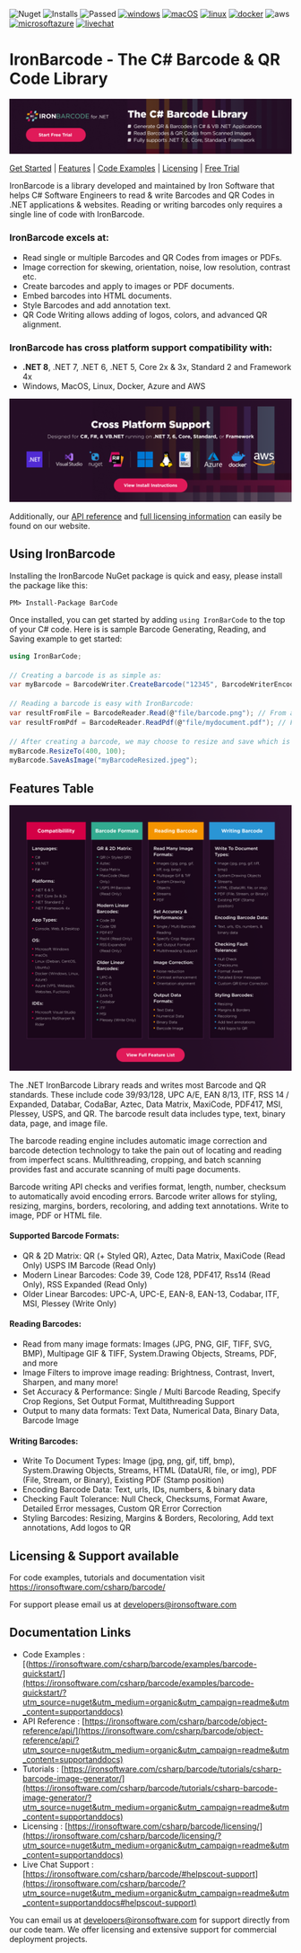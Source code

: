 ![Nuget](https://img.shields.io/nuget/v/BarCode?color=informational&label=latest)  ![Installs](https://img.shields.io/nuget/dt/BarCode?color=informational&label=installs&logo=nuget)  ![Passed](https://img.shields.io/badge/build-%20%E2%9C%93%20413%20tests%20passed%20(0%20failed)%20-107C10?logo=visualstudio)  [![windows](https://img.shields.io/badge/%E2%80%8E%20-%20%E2%9C%93-107C10?logo=windows)](https://ironsoftware.com/csharp/barcode/docs/?utm_source=nuget&utm_medium=organic&utm_campaign=readme&utm_content=topshield) [![macOS](https://img.shields.io/badge/%E2%80%8E%20-%20%E2%9C%93-107C10?logo=apple)](https://ironsoftware.com/csharp/barcode/docs/questions/macos/?utm_source=nuget&utm_medium=organic&utm_campaign=readme&utm_content=topshield) [![linux](https://img.shields.io/badge/%E2%80%8E%20-%20%E2%9C%93-107C10?logo=linux&logoColor=white)](https://ironsoftware.com/csharp/barcode/docs/questions/linux/?utm_source=nuget&utm_medium=organic&utm_campaign=readme&utm_content=topshield) [![docker](https://img.shields.io/badge/%E2%80%8E%20-%20%E2%9C%93-107C10?logo=docker&logoColor=white)](https://ironsoftware.com/csharp/barcode/docs/questions/docker-linux/?utm_source=nuget&utm_medium=organic&utm_campaign=readme&utm_content=topshield) ![aws](https://img.shields.io/badge/%E2%80%8E%20-%20%E2%9C%93-107C10?logo=amazonaws) [![microsoftazure](https://img.shields.io/badge/%E2%80%8E%20-%20%E2%9C%93-107C10?logo=microsoftazure)](https://ironsoftware.com/csharp/barcode/docs/questions/azure-support/?utm_source=nuget&utm_medium=organic&utm_campaign=readme&utm_content=topshield) [![livechat](https://img.shields.io/badge/Live%20Chat-8%20Engineers%20Active%20Today-purple?logo=googlechat&logoColor=white)](https://ironsoftware.com/csharp/barcode/?utm_source=nuget&utm_medium=organic&utm_campaign=readme&utm_content=topshield#helpscout-support)

# IronBarcode - The C# Barcode & QR Code Library


[![IronBarcode NuGet Trial Banner Image](https://raw.githubusercontent.com/iron-software/iron-nuget-assets/main/IronBarcode-readme/nuget-trial-banner.png)](https://ironsoftware.com/csharp/barcode/?utm_source=nuget&utm_medium=organic&utm_campaign=readme&utm_content=topbanner#trial-license)

[Get Started](https://ironsoftware.com/csharp/barcode/docs/?utm_source=nuget&utm_medium=organic&utm_campaign=readme&utm_content=navigation) | [Features](https://ironsoftware.com/csharp/barcode/features/?utm_source=nuget&utm_medium=organic&utm_campaign=readme&utm_content=navigation) | [Code Examples](https://ironsoftware.com/csharp/barcode/examples/barcode-quickstart/?utm_source=nuget&utm_medium=organic&utm_campaign=readme&utm_content=navigation) | [Licensing](https://ironsoftware.com/csharp/barcode/licensing/?utm_source=nuget&utm_medium=organic&utm_campaign=readme&utm_content=navigation) | [Free Trial](https://ironsoftware.com/csharp/barcode/docs/?utm_source=nuget&utm_medium=organic&utm_campaign=readme&utm_content=navigation#trial-license)

IronBarcode is a library developed and maintained by Iron Software that helps C# Software Engineers to read & write Barcodes and QR Codes in .NET applications & websites. Reading or writing barcodes only requires a single line of code with IronBarcode.
 
### IronBarcode excels at:
- Read single or multiple Barcodes and QR Codes from images or PDFs.
- Image correction for skewing, orientation, noise, low resolution, contrast etc.
- Create barcodes and apply to images or PDF documents.
- Embed barcodes into HTML documents.
- Style Barcodes and add annotation text.
- QR Code Writing allows adding of logos, colors, and advanced QR alignment.

### IronBarcode has cross platform support compatibility with:
- **.NET 8**, .NET 7, .NET 6, .NET 5, Core 2x & 3x, Standard 2 and Framework 4x
- Windows, MacOS, Linux, Docker, Azure and AWS

[![IronBarcode Cross Platform Compatibility Support Image](https://raw.githubusercontent.com/iron-software/iron-nuget-assets/main/IronBarcode-readme/cross-platform-compatibility.png)](https://ironsoftware.com/csharp/barcode/docs/?utm_source=nuget&utm_medium=organic&utm_campaign=readme&utm_content=crossplatformbanner)


Additionally, our [API reference](https://ironsoftware.com/csharp/barcode/object-reference/api/?utm_source=nuget&utm_medium=organic&utm_campaign=readme&utm_content=supportanddocs) and [full licensing information](https://ironsoftware.com/csharp/barcode/licensing/?utm_source=nuget&utm_medium=organic&utm_campaign=readme&utm_content=supportanddocs#trial-license) can easily be found on our website.

## Using IronBarcode

Installing the IronBarcode NuGet package is quick and easy, please install the package like this:
```
PM> Install-Package BarCode
```
Once installed, you can get started by adding `using IronBarCode` to the top of your C# code. Here is is sample Barcode Generating, Reading, and Saving example to get started:
```csharp
using IronBarCode;

// Creating a barcode is as simple as:
var myBarcode = BarcodeWriter.CreateBarcode("12345", BarcodeWriterEncoding.EAN8);

// Reading a barcode is easy with IronBarcode:
var resultFromFile = BarcodeReader.Read(@"file/barcode.png"); // From a file
var resultFromPdf = BarcodeReader.ReadPdf(@"file/mydocument.pdf"); // From PDF use ReadPdf

// After creating a barcode, we may choose to resize and save which is easily done with:
myBarcode.ResizeTo(400, 100);
myBarcode.SaveAsImage("myBarcodeResized.jpeg");
```
## Features Table
[![IronBarcode Features](https://raw.githubusercontent.com/iron-software/iron-nuget-assets/main/IronBarcode-readme/features-table.png)](https://ironsoftware.com/csharp/barcode/features/?utm_source=nuget&utm_medium=organic&utm_campaign=readme&utm_content=featuresbanner)

The .NET IronBarcode Library reads and writes most Barcode and QR standards. These include code 39/93/128, UPC A/E, EAN 8/13, ITF, RSS 14 / Expanded, Databar, CodaBar, Aztec, Data Matrix, MaxiCode, PDF417, MSI, Plessey, USPS, and QR. The barcode result data includes type, text, binary data, page, and image file.

The barcode reading engine includes automatic image correction and barcode detection technology to take the pain out of locating and reading from imperfect scans. Multithreading, cropping, and batch scanning provides fast and accurate scanning of multi page documents.

Barcode writing API checks and verifies format, length, number, checksum to automatically avoid encoding errors. Barcode writer allows for styling, resizing, margins, borders, recoloring, and adding text annotations. Write to image, PDF or HTML file.
#### Supported Barcode Formats:
- QR & 2D Matrix: QR (+ Styled QR), Aztec, Data Matrix, MaxiCode (Read Only) USPS IM Barcode (Read Only)
- Modern Linear Barcodes: Code 39, Code 128, PDF417, Rss14 (Read Only), RSS Expanded (Read Only)
- Older Linear Barcodes: UPC-A, UPC-E, EAN-8, EAN-13, Codabar, ITF, MSI, Plessey (Write Only)

#### Reading Barcodes:
- Read from many image formats: Images (JPG, PNG, GIF, TIFF, SVG, BMP), Multipage GIF & TIFF, System.Drawing Objects, Streams, PDF, and more
- Image Filters to improve image reading: Brightness, Contrast, Invert, Sharpen, and many more!
- Set Accuracy & Performance: Single / Multi Barcode Reading, Specify Crop Regions, Set Output Format, Multithreading Support
- Output to many data formats: Text Data, Numerical Data, Binary Data, Barcode Image
#### Writing Barcodes:
- Write To Document Types: Image (jpg, png, gif, tiff, bmp), System.Drawing Objects, Streams, HTML (DataURI, file, or img), PDF (File, Stream, or Binary), Existing PDF (Stamp position)
- Encoding Barcode Data: Text, urls, IDs, numbers, & binary data
- Checking Fault Tolerance: Null Check, Checksums, Format Aware, Detailed Error messages, Custom QR Error Correction
- Styling Barcodes: Resizing, Margins & Borders, Recoloring, Add text annotations, Add logos to QR

## Licensing & Support available
For code examples, tutorials and documentation visit https://ironsoftware.com/csharp/barcode/

For support please email us at developers@ironsoftware.com 

## Documentation Links

-   Code Examples : [(https://ironsoftware.com/csharp/barcode/examples/barcode-quickstart/](https://ironsoftware.com/csharp/barcode/examples/barcode-quickstart/?utm_source=nuget&utm_medium=organic&utm_campaign=readme&utm_content=supportanddocs)
-   API Reference : [https://ironsoftware.com/csharp/barcode/object-reference/api/](https://ironsoftware.com/csharp/barcode/object-reference/api/?utm_source=nuget&utm_medium=organic&utm_campaign=readme&utm_content=supportanddocs)
-   Tutorials : [https://ironsoftware.com/csharp/barcode/tutorials/csharp-barcode-image-generator/](https://ironsoftware.com/csharp/barcode/tutorials/csharp-barcode-image-generator/?utm_source=nuget&utm_medium=organic&utm_campaign=readme&utm_content=supportanddocs)
-   Licensing : [https://ironsoftware.com/csharp/barcode/licensing/](https://ironsoftware.com/csharp/barcode/licensing/?utm_source=nuget&utm_medium=organic&utm_campaign=readme&utm_content=supportanddocs)
- Live Chat Support : [https://ironsoftware.com/csharp/barcode/#helpscout-support](https://ironsoftware.com/csharp/barcode/?utm_source=nuget&utm_medium=organic&utm_campaign=readme&utm_content=supportanddocs#helpscout-support)

You can email us at developers@ironsoftware.com for support directly from our code team. We offer licensing and extensive support for commercial deployment projects.
